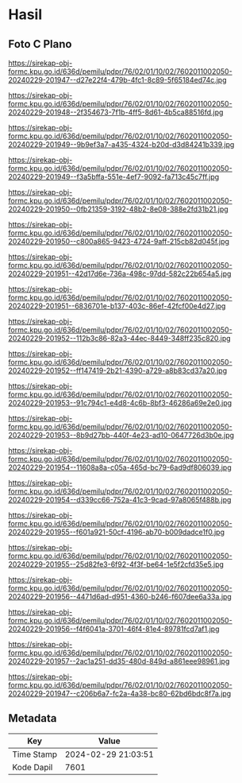 # Hasil

## Foto C Plano

https://sirekap-obj-formc.kpu.go.id/636d/pemilu/pdpr/76/02/01/10/02/7602011002050-20240229-201947--d27e22f4-479b-4fc1-8c89-5f65184ed74c.jpg

https://sirekap-obj-formc.kpu.go.id/636d/pemilu/pdpr/76/02/01/10/02/7602011002050-20240229-201948--2f354673-7f1b-4ff5-8d61-4b5ca88516fd.jpg

https://sirekap-obj-formc.kpu.go.id/636d/pemilu/pdpr/76/02/01/10/02/7602011002050-20240229-201949--9b9ef3a7-a435-4324-b20d-d3d84241b339.jpg

https://sirekap-obj-formc.kpu.go.id/636d/pemilu/pdpr/76/02/01/10/02/7602011002050-20240229-201949--f3a5bffa-551e-4ef7-9092-fa713c45c7ff.jpg

https://sirekap-obj-formc.kpu.go.id/636d/pemilu/pdpr/76/02/01/10/02/7602011002050-20240229-201950--0fb21359-3192-48b2-8e08-388e2fd31b21.jpg

https://sirekap-obj-formc.kpu.go.id/636d/pemilu/pdpr/76/02/01/10/02/7602011002050-20240229-201950--c800a865-9423-4724-9aff-215cb82d045f.jpg

https://sirekap-obj-formc.kpu.go.id/636d/pemilu/pdpr/76/02/01/10/02/7602011002050-20240229-201951--42d17d6e-736a-498c-97dd-582c22b654a5.jpg

https://sirekap-obj-formc.kpu.go.id/636d/pemilu/pdpr/76/02/01/10/02/7602011002050-20240229-201951--6836701e-b137-403c-86ef-42fcf00e4d27.jpg

https://sirekap-obj-formc.kpu.go.id/636d/pemilu/pdpr/76/02/01/10/02/7602011002050-20240229-201952--112b3c86-82a3-44ec-8449-348ff235c820.jpg

https://sirekap-obj-formc.kpu.go.id/636d/pemilu/pdpr/76/02/01/10/02/7602011002050-20240229-201952--ff147419-2b21-4390-a729-a8b83cd37a20.jpg

https://sirekap-obj-formc.kpu.go.id/636d/pemilu/pdpr/76/02/01/10/02/7602011002050-20240229-201953--91c794c1-e4d8-4c6b-8bf3-46286a69e2e0.jpg

https://sirekap-obj-formc.kpu.go.id/636d/pemilu/pdpr/76/02/01/10/02/7602011002050-20240229-201953--8b9d27bb-440f-4e23-ad10-0647726d3b0e.jpg

https://sirekap-obj-formc.kpu.go.id/636d/pemilu/pdpr/76/02/01/10/02/7602011002050-20240229-201954--11608a8a-c05a-465d-bc79-6ad9df806039.jpg

https://sirekap-obj-formc.kpu.go.id/636d/pemilu/pdpr/76/02/01/10/02/7602011002050-20240229-201954--d339cc66-752a-41c3-9cad-97a8065f488b.jpg

https://sirekap-obj-formc.kpu.go.id/636d/pemilu/pdpr/76/02/01/10/02/7602011002050-20240229-201955--f601a921-50cf-4196-ab70-b009dadce1f0.jpg

https://sirekap-obj-formc.kpu.go.id/636d/pemilu/pdpr/76/02/01/10/02/7602011002050-20240229-201955--25d82fe3-6f92-4f3f-be64-1e5f2cfd35e5.jpg

https://sirekap-obj-formc.kpu.go.id/636d/pemilu/pdpr/76/02/01/10/02/7602011002050-20240229-201956--4471d6ad-d951-4360-b246-f607dee6a33a.jpg

https://sirekap-obj-formc.kpu.go.id/636d/pemilu/pdpr/76/02/01/10/02/7602011002050-20240229-201956--f4f6041a-3701-46f4-81e4-89781fcd7af1.jpg

https://sirekap-obj-formc.kpu.go.id/636d/pemilu/pdpr/76/02/01/10/02/7602011002050-20240229-201957--2ac1a251-dd35-480d-849d-a861eee98961.jpg

https://sirekap-obj-formc.kpu.go.id/636d/pemilu/pdpr/76/02/01/10/02/7602011002050-20240229-201947--c206b6a7-fc2a-4a38-bc80-62bd6bdc8f7a.jpg


## Metadata

| Key        | Value               |
| ---------- | ------------------- |
| Time Stamp | 2024-02-29 21:03:51 |
| Kode Dapil | 7601                |



